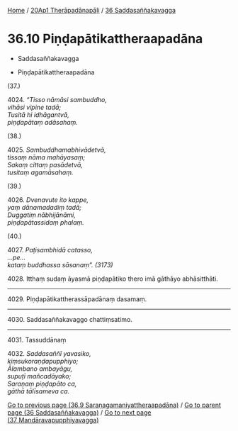 
[Home](/) / [20Ap1 Therāpadānapāḷi](...md) / [36 Saddasaññakavagga](../20Ap1/36.md)

# 36.10 Piṇḍapātikattheraapadāna

* Saddasaññakavagga

* Piṇḍapātikattheraapadāna

(37.)

4024\. _“Tisso nāmāsi sambuddho,_  
_vihāsi vipine tadā;_  
_Tusitā hi idhāgantvā,_  
_piṇḍapātaṃ adāsahaṃ._  


(38.)

4025\. _Sambuddhamabhivādetvā,_  
_tissaṃ nāma mahāyasaṃ;_  
_Sakaṃ cittaṃ pasādetvā,_  
_tusitaṃ agamāsahaṃ._  


(39.)

4026\. _Dvenavute ito kappe,_  
_yaṃ dānamadadiṃ tadā;_  
_Duggatiṃ nābhijānāmi,_  
_piṇḍapātassidaṃ phalaṃ._  


(40.)

4027\. _Paṭisambhidā catasso,_  
_…pe…_  
_kataṃ buddhassa sāsanaṃ”. (3173)_  


4028\. Itthaṃ sudaṃ āyasmā piṇḍapātiko thero imā gāthāyo abhāsitthāti.

---

4029\. Piṇḍapātikattherassāpadānaṃ dasamaṃ.



---

4030\. Saddasaññakavaggo chattiṃsatimo.



---

4031\. Tassuddānaṃ



4032\. _Saddasaññī yavasiko,_  
_kiṃsukoraṇḍapupphiyo;_  
_Ālambano ambayāgu,_  
_supuṭī mañcadāyako;_  
_Saraṇaṃ piṇḍapāto ca,_  
_gāthā tālīsameva ca._  


[Go to previous page (36.9 Saraṇagamaniyattheraapadāna)](36.9.md) / [Go to parent page (36 Saddasaññakavagga)](../20Ap1/36.md) / [Go to next page (37 Mandāravapupphiyavagga)](../37.md)



